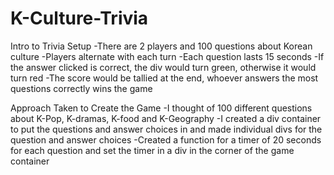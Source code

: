 # K-Culture-Trivia
Intro to Trivia Setup
-There are 2 players and 100 questions about Korean culture
-Players alternate with each turn
-Each question lasts 15 seconds
-If the answer clicked is correct, the div would turn green, otherwise it would turn red
-The score would be tallied at the end, whoever answers the most questions correctly wins the game

Approach Taken to Create the Game
-I thought of 100 different questions about K-Pop, K-dramas, K-food and K-Geography
-I created a div container to put the questions and answer choices in and made individual divs for the question and answer choices
-Created a function for a timer of 20 seconds for each question and set the timer in a div in the corner of the game container

